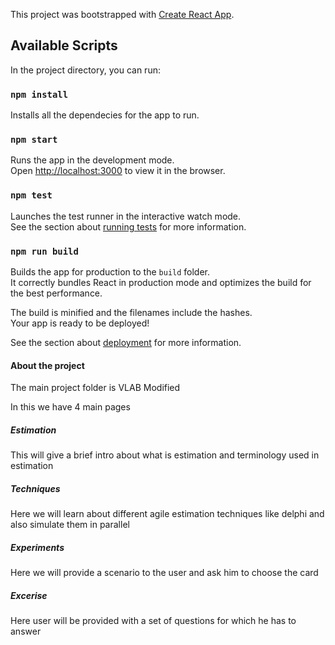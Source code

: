 This project was bootstrapped with [Create React App](https://github.com/facebook/create-react-app).

## Available Scripts

In the project directory, you can run:

### `npm install`

Installs all the dependecies for the app to run.<br/>

### `npm start`

Runs the app in the development mode.<br />
Open [http://localhost:3000](http://localhost:3000) to view it in the browser.

### `npm test`

Launches the test runner in the interactive watch mode.<br />
See the section about [running tests](https://facebook.github.io/create-react-app/docs/running-tests) for more information.

### `npm run build`

Builds the app for production to the `build` folder.<br />
It correctly bundles React in production mode and optimizes the build for the best performance.

The build is minified and the filenames include the hashes.<br />
Your app is ready to be deployed!

See the section about [deployment](https://facebook.github.io/create-react-app/docs/deployment) for more information.

#### About the project

The main project folder is VLAB Modified

In this we have 4 main pages

##### Estimation

This will give a brief intro about what is estimation and terminology used in estimation

##### Techniques

Here we will learn about different agile estimation techniques like delphi and also simulate them in parallel

##### Experiments

Here we will provide a scenario to the user and ask him to choose the card

##### Excerise

Here user will be provided with a set of questions for which he has to answer
